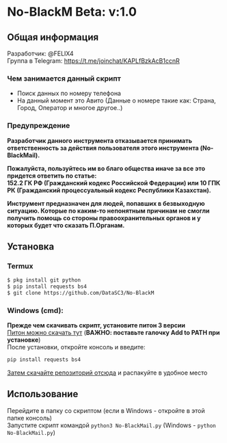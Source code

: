 # No-BlackM Beta: v:1.0

## Общая информация
Разработчик: @FELIX4\
Группа в Telegram: https://t.me/joinchat/KAPLfBzkAcB1ccnR

### Чем занимается данный скрипт
* Поиск данных по номеру телефона
* На данный момент это Авито (Данные о номере такие как: Страна, Город, Оператор и многое другое..)

### Предупреждение
**Разработчик данного инструмента отказывается принимать ответственность за действия пользователя этого инструмента (No-BlackMail).**

**Пожалуйста, пользуйтесь им во благо общества иначе за все это придется ответить по статье:\
152.2 ГК РФ (Гражданский кодекс Российской Федерации) или 10 ГПК РК (Гражданский процессуальный кодекс Республики Казахстан).**

**Инструмент предназначен для людей, попавших в безвыходную ситуацию. Которые по каким-то непонятным причинам не смогли получить
помощь со стороны правоохранительных органов и у которых будет что сказать П.Органам.**

## Установка
### Termux
```Bash
$ pkg install git python
$ pip install requests bs4
$ git clone https://github.com/DataSC3/No-BlackM
```
### Windows (cmd):
**Прежде чем скачивать скрипт, установите питон 3 версии**\
[Питон можно скачать тут](https://www.python.org/downloads/) (**ВАЖНО: поставьте галочку Add to PATH при установке**)\
После установки, откройте консоль и введите:
```Bash
pip install requests bs4
```
[Затем скачайте репозиторий отсюда](https://github.com/AlexCr4ckPentest/No-BlackM) и распакуйте в удобное место

## Использование
Перейдите в папку со скриптом (если в Windows - откройте в этой папке консоль)\
Запустите скрипт командой `python3 No-BlackMail.py` (Windows - `python No-BlackMail.py`)